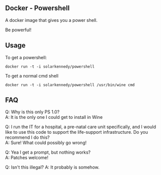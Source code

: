 ## Docker - Powershell

A docker image that gives you a power shell.

Be powerful!

## Usage

To get a powershell:

    docker run -t -i solarkennedy/powershell

To get a normal cmd shell

    docker run -t -i solarkennedy/powershell /usr/bin/wine cmd

## FAQ

Q: Why is this only PS 1.0?  
A: It is the only one I could get to install in Wine

Q: I run the IT for a hospital, a pre-natal care unit specifically, and I
would like to use this code to support the life-support infrastructure. Do 
you recommend I do this?  
A: Sure! What could possibly go wrong!

Q: Yea I get a prompt, but nothing works?  
A: Patches welcome!

Q: Isn't this illegal?
A: It probably is somehow.
